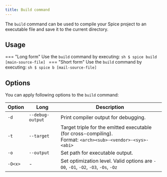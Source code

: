 ```yaml
---
title: Build command
---
```


The `build` command can be used to compile your Spice project to an executable file and save it to the current directory.

## Usage
=== "Long form"
    Use the `build` command by executing:
    ```sh
    $ spice build [main-source-file]
    ```
=== "Short form"
    Use the `build` command by executing:
    ```sh
    $ spice b [mail-source-file]
    ```

## Options
You can apply following options to the `build` command:

| Option  | Long             | Description                                                                                                     |
| ------- | ---------------- | --------------------------------------------------------------------------------------------------------------- |
| `-d`    | `--debug-output` | Print compiler output for debugging.                                                                            |
| `-t`    | `--target`       | Target triple for the emitted executable (for cross-compiling). <br> Format: `<arch><sub>-<vendor>-<sys>-<abi>` |
| `-o`    | `--output`       | Set path for executable output.                                                                                 |
| `-O<x>` | -                | Set optimization level. Valid options are `-O0`, `-O1`, `-O2`, `-O3`, `-Os`, `-Oz`                              |